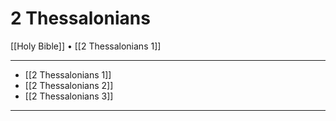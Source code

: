 # 2 Thessalonians

[[Holy Bible]] • [[2 Thessalonians 1]]

---

- [[2 Thessalonians 1]]
- [[2 Thessalonians 2]]
- [[2 Thessalonians 3]]

---
